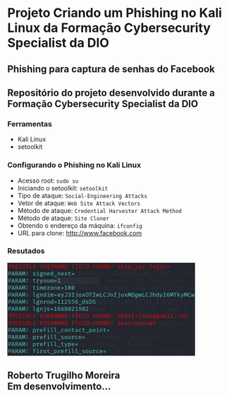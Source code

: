 # Projeto Criando um Phishing no Kali Linux da Formação Cybersecurity Specialist da DIO

## Phishing para captura de senhas do Facebook

## Repositório do projeto desenvolvido durante a Formação Cybersecurity Specialist da DIO

### Ferramentas

- Kali Linux
- setoolkit

### Configurando o Phishing no Kali Linux

- Acesso root: ``` sudo su ```
- Iniciando o setoolkit: ``` setoolkit ```
- Tipo de ataque: ``` Social-Engineering Attacks ```
- Vetor de ataque: ``` Web Site Attack Vectors ```
- Método de ataque: ```Credential Harvester Attack Method ```
- Método de ataque: ``` Site Cloner ```
- Obtendo o endereço da máquina: ``` ifconfig ```
- URL para clone: http://www.facebook.com

### Resutados

![Alt text](./passwd.png "Optional title")


## Roberto Trugilho Moreira<br> Em desenvolvimento...